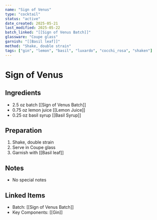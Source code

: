 ```yaml
---
name: "Sign of Venus"
type: "cocktail"
status: "active"
date_created: 2025-05-21
last_modified: 2025-05-22
batch_linked: "[[Sign of Venus Batch]]"
glassware: "Coupe glass"
garnish: "[[Basil leaf]]"
method: "Shake, double strain"
tags: ["gin", "lemon", "basil", "luxardo", "cocchi_rosa", "shaken"]
---
```


# Sign of Venus

## Ingredients
- 2.5 oz batch [[Sign of Venus Batch]]
- 0.75 oz lemon juice [[Lemon Juice]]
- 0.25 oz basil syrup [[Basil Syrup]]

## Preparation
1. Shake, double strain
2. Serve in Coupe glass
3. Garnish with [[Basil leaf]]

## Notes
- No special notes

## Linked Items
- Batch: [[Sign of Venus Batch]]
- Key Components: [[Gin]]